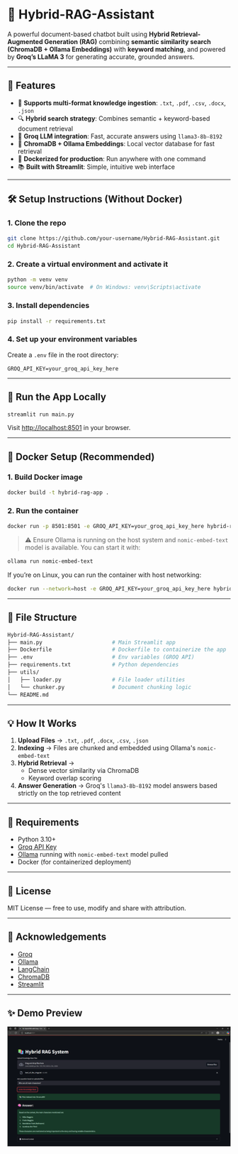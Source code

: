 # 🤖 Hybrid-RAG-Assistant

A powerful document-based chatbot built using **Hybrid Retrieval-Augmented Generation (RAG)** combining **semantic similarity search (ChromaDB + Ollama Embeddings)** with **keyword matching**, and powered by **Groq’s LLaMA 3** for generating accurate, grounded answers.

---

## 🚀 Features

- 📄 **Supports multi-format knowledge ingestion**: `.txt`, `.pdf`, `.csv`, `.docx`, `.json`
- 🔍 **Hybrid search strategy**: Combines semantic + keyword-based document retrieval
- 🧠 **Groq LLM integration**: Fast, accurate answers using `llama3-8b-8192`
- 🧱 **ChromaDB + Ollama Embeddings**: Local vector database for fast retrieval
- 🐳 **Dockerized for production**: Run anywhere with one command
- 📚 **Built with Streamlit**: Simple, intuitive web interface

---

## 🛠️ Setup Instructions (Without Docker)

### 1. Clone the repo

```bash
git clone https://github.com/your-username/Hybrid-RAG-Assistant.git
cd Hybrid-RAG-Assistant
```

### 2. Create a virtual environment and activate it

```bash
python -m venv venv
source venv/bin/activate  # On Windows: venv\Scripts\activate
```

### 3. Install dependencies

```bash
pip install -r requirements.txt
```

### 4. Set up your environment variables

Create a `.env` file in the root directory:

```env
GROQ_API_KEY=your_groq_api_key_here
```

---

## 🧪 Run the App Locally

```bash
streamlit run main.py
```

Visit [http://localhost:8501](http://localhost:8501) in your browser.

---

## 🐳 Docker Setup (Recommended)

### 1. Build Docker image

```bash
docker build -t hybrid-rag-app .
```

### 2. Run the container

```bash
docker run -p 8501:8501 -e GROQ_API_KEY=your_groq_api_key_here hybrid-rag-app
```

> ⚠️ Ensure Ollama is running on the host system and `nomic-embed-text` model is available.
> You can start it with:
```bash
ollama run nomic-embed-text
```

If you’re on Linux, you can run the container with host networking:

```bash
docker run --network=host -e GROQ_API_KEY=your_groq_api_key_here hybrid-rag-app
```

---

## 📂 File Structure

```bash
Hybrid-RAG-Assistant/
├── main.py                      # Main Streamlit app
├── Dockerfile                   # Dockerfile to containerize the app
├── .env                         # Env variables (GROQ API)
├── requirements.txt             # Python dependencies
├── utils/
│   ├── loader.py                # File loader utilities
│   └── chunker.py               # Document chunking logic
└── README.md
```

---

## 💡 How It Works

1. **Upload Files** → `.txt`, `.pdf`, `.docx`, `.csv`, `.json`
2. **Indexing** → Files are chunked and embedded using Ollama's `nomic-embed-text`
3. **Hybrid Retrieval** → 
   - Dense vector similarity via ChromaDB
   - Keyword overlap scoring
4. **Answer Generation** → Groq's `llama3-8b-8192` model answers based strictly on the top retrieved content

---

## 🧠 Requirements

- Python 3.10+
- [Groq API Key](https://console.groq.com/keys)
- [Ollama](https://ollama.com/) running with `nomic-embed-text` model pulled
- Docker (for containerized deployment)

---

## 📝 License

MIT License — free to use, modify and share with attribution.

---

## 🙏 Acknowledgements

- [Groq](https://groq.com/)
- [Ollama](https://ollama.com/)
- [LangChain](https://www.langchain.com/)
- [ChromaDB](https://www.trychroma.com/)
- [Streamlit](https://streamlit.io/)

---

## ✨ Demo Preview

![screenshot](demo.png)
